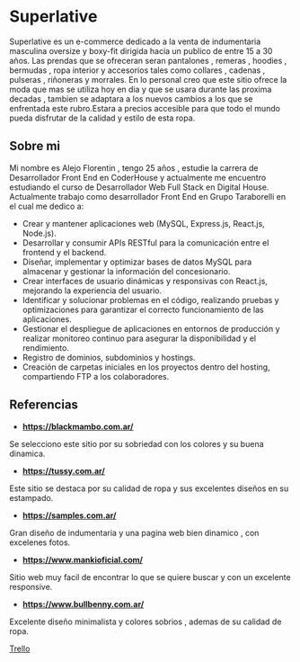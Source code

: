 # Superlative

Superlative es un e-commerce dedicado a la venta de indumentaria masculina oversize y boxy-fit dirigida hacia un publico de entre 15 a 30 años.
Las prendas que se ofreceran seran pantalones , remeras , hoodies , bermudas , ropa interior y accesorios tales como collares , cadenas ,
pulseras , riñoneras y morrales.
En lo personal creo que este sitio ofrece la moda que mas se utiliza hoy en dia y que se usara durante las proxima decadas , tambien se adaptara
a los nuevos cambios a los que se enfrentada este rubro.Estara a precios accesible para que todo el mundo pueda disfrutar de la calidad
y estilo de esta ropa.

## Sobre mi

Mi nombre es Alejo Florentin , tengo 25 años , estudie la carrera de Desarrollador Front End en CoderHouse y actualmente me encuentro estudiando el curso de Desarrollador Web Full Stack en Digital House.
Actualmente trabajo como desarrollador Front End en Grupo Taraborelli en el cual me dedico a:

- Crear y mantener aplicaciones web (MySQL, Express.js, React.js, Node.js).
- Desarrollar y consumir APIs RESTful para la comunicación entre el frontend y el backend.
- Diseñar, implementar y optimizar bases de datos MySQL para almacenar y gestionar la información del concesionario.
- Crear interfaces de usuario dinámicas y responsivas con React.js, mejorando la experiencia del usuario.
- Identificar y solucionar problemas en el código, realizando pruebas y optimizaciones para garantizar el correcto funcionamiento de las aplicaciones.
- Gestionar el despliegue de aplicaciones en entornos de producción y realizar monitoreo continuo para asegurar la disponibilidad y el rendimiento.
- Registro de dominios, subdominios y hostings.
- Creación de carpetas iniciales en los proyectos dentro del hosting, compartiendo FTP a los colaboradores.

## Referencias

- **https://blackmambo.com.ar/**

Se selecciono este sitio por su sobriedad con los colores y su buena dinamica.

- **https://tussy.com.ar/**

Este sitio se destaca por su calidad de ropa y sus excelentes diseños en su estampado.

- **https://samples.com.ar/**

Gran diseño de indumentaria y una pagina web bien dinamico , con excelenes fotos.

- **https://www.mankioficial.com/**

Sitio web muy facil de encontrar lo que se quiere buscar y con un excelente responsive.

- **https://www.bullbenny.com.ar/**

Excelente diseño minimalista y colores sobrios , ademas de su calidad de ropa.

[Trello](https://trello.com/b/LXmYZLZ4/ecommerce-dh)
